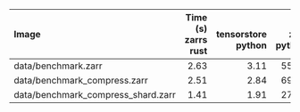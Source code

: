 | Image                              |   Time (s)<br>zarrs<br>rust |   <br>tensorstore<br>python |   <br>zarr<br>python |   Memory (GB)<br>zarrs<br>rust |   <br>tensorstore<br>python |   <br>zarr<br>python |
|:-----------------------------------|----------------------------:|----------------------------:|---------------------:|-------------------------------:|----------------------------:|---------------------:|
| data/benchmark.zarr                |                        2.63 |                        3.11 |                55.47 |                           8.42 |                        8.60 |                 8.76 |
| data/benchmark_compress.zarr       |                        2.51 |                        2.84 |                69.77 |                           8.44 |                        8.54 |                 8.79 |
| data/benchmark_compress_shard.zarr |                        1.41 |                        1.91 |                27.76 |                           8.63 |                        8.87 |                11.62 |